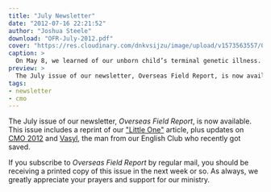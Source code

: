 ```yaml
---
title: "July Newsletter"
date: "2012-07-16 22:21:52"
author: "Joshua Steele"
download: "OFR-July-2012.pdf"
cover: "https://res.cloudinary.com/dnkvsijzu/image/upload/v1573563557/OFReport/2012-07-16-july-newsletter/Little-One-b-12-6_mfep3z.jpg"
caption: >
  On May 8, we learned of our unborn child’s terminal genetic illness. We learned that our child was a girl on her birthday, June 26. The following article was posted to our blog that evening.
preview: >
  The July issue of our newsletter, Overseas Field Report, is now available. This issue includes a reprint of our "Little One" article, plus updates on CMO 2012 and Vasyl, the man from our English Club who recently got saved.
tags:
- newsletter
- cmo
---
```


The July issue of our newsletter, *Overseas Field Report*, is now available. This issue includes a reprint of our ["Little One"](/2012/06/little-one/) article, plus updates on <a href="http://cmoproject.org/" target="_blank">CMO 2012</a> and <a title="A Sinner Has Come Home" href="/2012/05/sinner-home/" target="_blank">Vasyl</a>, the man from our English Club who recently got saved.

If you subscribe to *Overseas Field Report* by regular mail, you should be receiving a printed copy of this issue in the next week or so. As always, we greatly appreciate your prayers and support for our ministry.
